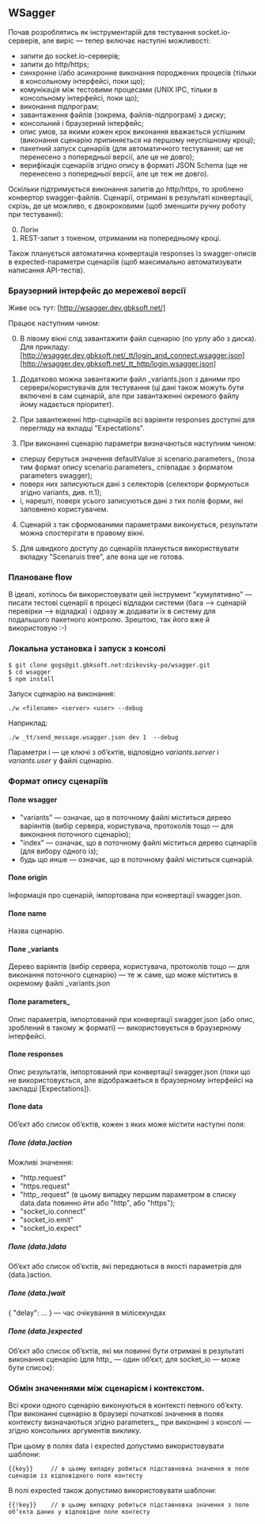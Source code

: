 ## WSagger 

Почав розроблятись як інструментарій для тестування socket.io-серверів, але виріс — тепер включає наступні можливості:

* запити до socket.io-серверів;
* запити до http/https; 
* синхронне і/або асинхронне виконання породжених процесів (тільки в консольному інтерфейсі, поки що);
* комунікація між тестовими процесами (UNIX IPC, тільки в консольному інтерфейсі, поки що);
* виконання підпрограм;
* завантаження файлів (зокрема, файлів-підпрограм) з диску;
* консольний і браузерний інтерфейс;
* опис умов, за якими кожен крок виконання вважається успішним (виконання сценарію припиняється на першому неуспішному кроці);
* пакетний запуск сценаріїв (для автоматичного тестування; ще не перенесено з попередньої версії, але це не довго);
* верифікація сценаріїв згідно опису в форматі JSON Schema (ще не перенесено з попередньої версії, але це теж не довго). 

Оскільки підтримується виконання запитів до http/https, то зроблено конвертор swagger-файлів. Сценарії, отримані в результаті конвертації, скрізь, де це можливо, є двокроковими (щоб зменшити ручну роботу при тестуванні):

0. Логін
1. REST-запит з токеном, отриманим на попередньому кроці.

Також планується автоматична конвертація responses із swagger-описів в expected-параметри сценаріїв (щоб максимально автоматизувати написання API-тестів).


### Браузерний інтерфейс до мережевої версії

Живе ось тут: [http://wsagger.dev.gbksoft.net/]

Працює наступним чином:

0. В лівому вікні слід завантажити файл сценарію (по урлу або з диска). Для прикладу: 
   [http://wsagger.dev.gbksoft.net/_tt/login_and_connect.wsagger.json]
   [http://wsagger.dev.gbksoft.net/_tt_http/login.wsagger.json]

1. Додатково можна завантажити файл _variants.json з даними про сервери/користувачів для тестування (ці дані також можуть бути включені в сам сценарій, але при завантаженні окремого файлу йому надається пріоритет).

2. При завантеженні http-сценаріїв всі варіянти responses доступні для перегляду на вкладці "Expectations".

3. При виконанні сценарію параметри визначаються наступним чином:

* спершу беруться значення defaultValue зі scenario.parameters_ (поза тим формат опису scenario.parameters_ співпадає з форматом parameters swagger);
* поверх них записуються дані з селекторів (селектори формуються згідно variants, див. п.1);
* і, нарешті, поверх усього записуються дані з тих полів форми, які заповнено користувачем.

4. Сценарій з так сформованими параметрами виконується, результати можна спостерігати в правому вікні.

5. Для швидкого доступу до сценаріїв планується використвувати вкладку "Scenaruis tree", але вона ще не готова.
   

### Плановане flow
   
В ідеалі, хотілось би використовувати цей інструмент "кумулятивно" — писати тестові сценарії в процесі відладки системи (бага —> сценарій перевірки —> відладка) і одразу ж додавати їх в систему для подальшого пакетного контролю. Зрештою, так його вже й використовую :-)


### Локальна установка і запуск з консолі

    $ git clone gogs@git.gbksoft.net:dzikovsky-po/wsagger.git
    $ cd wsagger
    $ npm install


Запуск сценарію на виконання: 

    ./w <filename> <server> <user> --debug 

Наприклад:

    ./w _tt/send_message.wsagger.json dev 1  --debug  
    

Параметри <server> і <user> — це ключі з обʼєктів, відповідно _variants.server_ і _variants.user_ у файлі сценарію.



### Формат опису сценаріїв

#### Поле wsagger

* "variants"   — означає, що в поточному файлі міститься дерево варіянтів (вибір сервера, користувача, протоколів тощо — для виконання поточного сценарію);
* "index"      — означає, що в поточному файлі міститься дерево сценаріїв (для вибору одного із);
* будь що инше — означає, що в поточному файлі міститься сценарій.
   

#### Поле origin

Інформація про сценарій, імпортована при конвертації swagger.json.


#### Поле name

Назва сценарію.
   

#### Поле _variants

Дерево варіянтів (вибір сервера, користувача, протоколів тощо — для виконання поточного сценарію) — те ж саме, що може міститись в окремому файлі _variants.json 
   

#### Поле parameters_

Опис параметрів, імпортований при конвертації swagger.json (або опис, зроблений в такому ж форматі) — використовується в браузерному інтерфейсі.
   

#### Поле responses

Опис результатів, імпортований при конвертації swagger.json (поки що не використовується, але відображаеться в браузерному інтерфейсі на закладці [Expectations]).


#### Поле data

Обʼєкт або список обʼєктів, кожен з яких може містити наступні поля:


##### Поле (data.)action

Можливі значення:

* "http.request"
* "https.request"
* "http_.request" (в цьому випадку першим параметром в списку data.data повинно йти або "http", або "https");
* "socket_io.connect"
* "socket_io.emit"
* "socket_io.expect"
   

##### Поле (data.)data

Обʼєкт або список обʼєктів, які передаються в якості параметрів для (data.)action.


##### Поле (data.)wait

{ "delay": ... } — час очікування в мілісекундах


##### Поле (data.)expected

Обʼєкт або список обʼєктів, які ми повинні бути отримані в результаті виконання сценарію (для http_ — один обʼєкт, для socket_io — може бути список):


### Обмін значеннями між сценарієм і контекстом.

Всі кроки одного сценарію виконуються в контексті певного обʼєкту. При виконанні сценарію в браузері початкові значення в полях контексту визначаються згідно parameters_, при виконанні з консолі — згідно консольних аргументів виклику.

При цьому в полях data і expected допустимо використовувати шаблони:

    {{key}}     // в цьому випадку робиться підставновка значення в поле сценарію із відповідного поля контесту

В полі expected також допустимо використовувати шаблони:
    
    {{!key}}    // в цьому випадку робиться підставновка значення з поле обʼєкта даних у відповідне поле контесту

